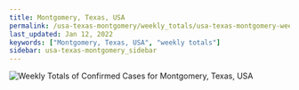 ```yaml
---
title: Montgomery, Texas, USA
permalink: /usa-texas-montgomery/weekly_totals/usa-texas-montgomery-weekly_totals.html
last_updated: Jan 12, 2022
keywords: ["Montgomery, Texas, USA", "weekly totals"]
sidebar: usa-texas-montgomery_sidebar
---
```


![Weekly Totals of Confirmed Cases for Montgomery, Texas, USA](/covid_tracker/images/graphs/usa-texas-montgomery-weekly_totals_graph.png)
